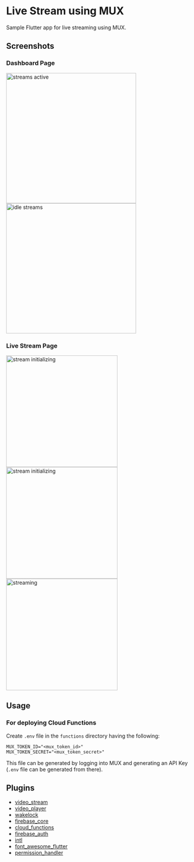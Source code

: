 # Live Stream using MUX

Sample Flutter app for live streaming using MUX.

## Screenshots

### Dashboard Page

<p align="left">
  <img src="screenshots/stream_active.png" width="350" title="streams active">
  <img src="screenshots/idle_streams_id.png" width="350" alt="idle streams">
</p>

### Live Stream Page

<p align="left">
  <img src="screenshots/stream_page.png" width="300" title="stream initializing">
  <img src="screenshots/stream_initializing.png" width="300" title="stream initializing">
  <img src="screenshots/streaming.png" width="300" alt="streaming">
</p>

## Usage

### For deploying Cloud Functions

Create `.env` file in the `functions` directory having the following:

```env
MUX_TOKEN_ID="<mux_token_id>"
MUX_TOKEN_SECRET="<mux_token_secret>"
```

This file can be generated by logging into MUX and generating an API Key (`.env` file can be generated from there).

## Plugins

* [video_stream](https://pub.dev/packages/video_stream)
* [video_player](https://pub.dev/packages/video_player)
* [wakelock](https://pub.dev/packages/wakelock)
* [firebase_core](https://pub.dev/packages/firebase_core)
* [cloud_functions](https://pub.dev/packages/cloud_functions)
* [firebase_auth](https://pub.dev/packages/firebase_auth)
* [intl](https://pub.dev/packages/intl)
* [font_awesome_flutter](https://pub.dev/packages/font_awesome_flutter)
* [permission_handler](https://pub.dev/packages/permission_handler)
